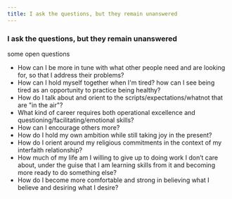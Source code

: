 ```yaml
---
title: I ask the questions, but they remain unanswered
---
```

<h3>I ask the questions, but they remain unanswered</h3>
    <p>some open questions</p>
    <ul>
      <li>How can I be more in tune with what other people need and are looking for, so that I address their problems?</li>
      <li>How can I hold myself together when I'm tired? how can I see being tired as an opportunity to practice being healthy?</li>
      <li>How do I talk about and orient to the scripts/expectations/whatnot that are "in the air"? </li>
      <li>What kind of career requires both operational excellence and questioning/facilitating/emotional skills?</li>
      <li>How can I encourage others more?</li>
      <li>How do I hold my own ambition while still taking joy in the present?</li>
      <li>How do I orient around my religious commitments in the context of my interfaith relationship?</li>
      <li>How much of my life am I willing to give up to doing work I don’t care about, under the guise that I am learning skills from it and becoming more ready to do something else?</li>
      <li>How do I become more comfortable and strong in believing what I believe and desiring what I desire?</li>
    </ul>